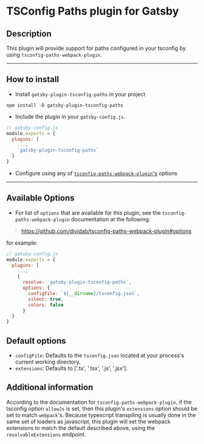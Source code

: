 # TSConfig Paths plugin for Gatsby

## Description

This plugin will provide support for paths configured in your tsconfig by using
`tsconfig-paths-webpack-plugin`.

---

## How to install

* Install `gatsby-plugin-tsconfig-paths` in your project

```shell
npm install -D gatsby-plugin-tsconfig-paths
```

* Include the plugin in your `gatsby-config.js`.

```js
// gatsby-config.js
module.exports = {
  plugins: [
    ...,
    `gatsby-plugin-tsconfig-paths`
  ]
}
```

* Configure using any of [`tsconfig-paths-webpack-plugin`'s](https://github.com/dividab/tsconfig-paths-webpack-plugin#options) options

---

## Available Options

* For list of `options` that are available for this plugin, see the
`tsconfig-paths-webpack-plugin` documentation at the following:

> <https://github.com/dividab/tsconfig-paths-webpack-plugin#options>

for example:

```js
// gatsby-config.js
module.exports = {
  plugins: [
    ...,
    {
      resolve: `gatsby-plugin-tsconfig-paths`,
      options: {
        configFile: `${__dirname}/tsconfig.json`,
        silent: true,
        colors: false
      }
  ]
}
```

## Default options

* `configFile`: Defaults to the `tsconfig.json` located at your process's
current working directory.
* `extensions`: Defaults to ['.ts', '.tsx', '.js', '.jsx'].

## Additional information

According to the documentation for `tsconfig-paths-webpack-plugin`, if
the tsconfig option `allowJs` is set, then this plugin's `extensions` option should
be set to match `webpack`'s.  Because typescript transpiling is usually done
in the same set of loaders as javascript, this plugin will set the webpack
extensions to match the default described above, using the `resolvableExtensions`
endpoint.
